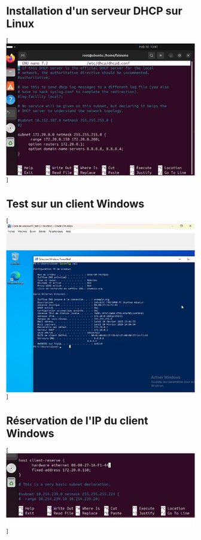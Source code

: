# Installation d'un serveur DHCP sur Linux
[![DHCP-lunix](https://github.com/fcisse-c/DHCH-Linux/blob/main/DHCP-lunix.png)]


# Test sur un client Windows
[![dhcp-machine-cliente](https://github.com/fcisse-c/DHCH-Linux/blob/main/dhcp-machine-cliente.png)]


# Réservation de l'IP du client Windows
[![DHCP-lunix-reservation1](https://github.com/fcisse-c/DHCH-Linux/blob/main/DHCP-lunix-reservation1.png)]
